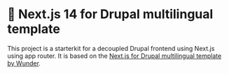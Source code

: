 # 🚀 Next.js 14 for Drupal multilingual template

This project is a starterkit for a decoupled Drupal frontend using Next.js using app router. It is based on the [Next.js for Drupal multilingual template by Wunder](https://github.com/wunderio/next-drupal-starterkit).
